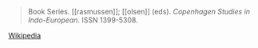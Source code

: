 > Book Series. [[rasmussen]]; [[olsen]] (eds). *Copenhagen Studies in Indo-European*. ISSN 1399-5308.

[Wikipedia](https://en.wikipedia.org/wiki/Copenhagen_Studies_in_Indo-European)